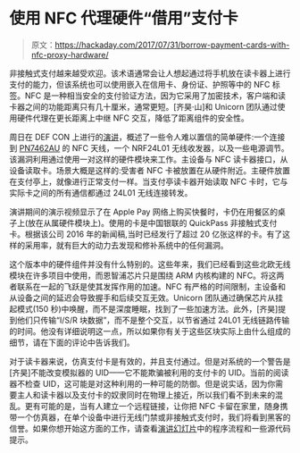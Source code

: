 # 使用 NFC 代理硬件“借用”支付卡

> 原文：<https://hackaday.com/2017/07/31/borrow-payment-cards-with-nfc-proxy-hardware/>

非接触式支付越来越受欢迎。该术语通常会让人想起通过将手机放在读卡器上进行支付的能力，但该系统也可以使用嵌入在信用卡、身份证、护照等中的 NFC 标签。NFC 是一种相当安全的支付验证方法，因为它采用了加密技术，客户端和读卡器之间的功能距离只有几十厘米，通常更短。[齐昊·山]和 Unicorn 团队通过使用硬件代理在更长距离上中继 NFC 交互，降低了距离组件的安全性。

周日在 DEF CON 上进行的[演讲](https://www.defcon.org/html/defcon-25/dc-25-speakers.html#Shan)，概述了一些令人难以置信的简单硬件:一个连接到 [PN7462AU](http://www.nxp.com/products/identification-and-security/nfc-and-reader-ics/nfc-controller-solutions/nfc-controller-based-on-arm-cortex-m0-core-with-160-kb-flash-contact-interface:PN7462AUHN) 的 NFC 天线，一个 NRF24L01 无线收发器，以及一些电源调节。该漏洞利用通过使用一对这样的硬件模块来工作。主设备与 NFC 读卡器接口，从设备读取卡。场景大概是这样的:受害者 NFC 卡被放置在从硬件附近。主硬件放置在支付亭上，就像进行正常支付一样。当支付亭读卡器开始读取 NFC 卡时，它与实际卡之间的所有通信都通过 24L01 无线连接转发。

演讲期间的演示视频显示了在 Apple Pay 网络上购买快餐时，卡仍在用餐区的桌子上(放在从属硬件模块上)。使用的卡是中国银联的 QuickPass 非接触式支付卡。根据该公司 2016 年的新闻稿,当时已经发行了超过 20 亿张这样的卡。有了这样的采用率，就有巨大的动力去发现和修补系统中的任何漏洞。

这个版本中的硬件组件并没有什么特别的。这些年来，我们已经看到这些北欧无线模块在许多项目中使用，而恩智浦芯片只是围绕 ARM 内核构建的 NFC。将这两者联系在一起的飞跃是使其发挥作用的加速。NFC 有严格的时间限制，主设备和从设备之间的延迟会导致握手和后续交互无效。Unicorn 团队通过确保芯片从挂起模式(150 秒)中唤醒，而不是深度睡眠，找到了一些加速方法。此外，[齐昊]提到他们只传输“I/S/R 块数据”，而不是整个交互，以节省通过 24L01 无线链路传输的时间。他没有详细说明这一点，所以如果你有关于这些区块实际上由什么组成的细节，请在下面的评论中告诉我们。

对于读卡器来说，仿真支付卡是有效的，并且支付通过。但是对系统的一个警告是[齐昊]不能改变模拟器的 UID——它不能欺骗被利用的支付卡的 UID。当前的阅读器不检查 UID，这可能是对这种利用的一种可能的防御。但是说实话，因为你需要主人和读卡器以及支付卡的奴隶同时在物理上接近，所以我们看不到未来的混乱。更有可能的是，当有人建立一个远程链接，让你把 NFC 卡留在家里，随身携带一个仿真器，在单个设备中进行无线门禁或非接触式支付时，我们将看到黑客的信誉。如果你想开始这方面的工作，请查看[演讲幻灯片](https://media.defcon.org/DEF%20CON%2025/DEF%20CON%2025%20presentations/DEFCON-25-Haoqi-Shan-and-Jian-Yuan-Man-in-the-NFC.pdf)中的程序流程和一些源代码提示。